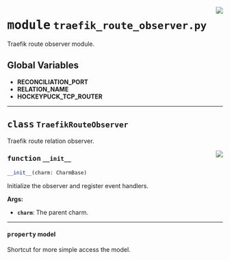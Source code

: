 <!-- markdownlint-disable -->

<a href="../src/traefik_route_observer.py#L0"><img align="right" style="float:right;" src="https://img.shields.io/badge/-source-cccccc?style=flat-square"></a>

# <kbd>module</kbd> `traefik_route_observer.py`
Traefik route observer module. 

**Global Variables**
---------------
- **RECONCILIATION_PORT**
- **RELATION_NAME**
- **HOCKEYPUCK_TCP_ROUTER**


---

## <kbd>class</kbd> `TraefikRouteObserver`
Traefik route relation observer. 

<a href="../src/traefik_route_observer.py#L27"><img align="right" style="float:right;" src="https://img.shields.io/badge/-source-cccccc?style=flat-square"></a>

### <kbd>function</kbd> `__init__`

```python
__init__(charm: CharmBase)
```

Initialize the observer and register event handlers. 



**Args:**
 
 - <b>`charm`</b>:  The parent charm. 


---

#### <kbd>property</kbd> model

Shortcut for more simple access the model. 




